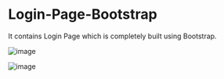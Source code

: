 # Login-Page-Bootstrap

It contains Login Page which is completely built using Bootstrap.

![image](https://github.com/rammohanpatel/Login-Page-Bootstrap/assets/103207998/41838c92-75bd-4a98-8b8c-0246cdc66c75)

![image](https://github.com/rammohanpatel/Login-Page-Bootstrap/assets/103207998/7bbd71da-d8f7-4b9f-bdce-55ef199dc2d4)



